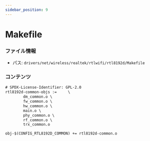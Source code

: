 ```yaml
---
sidebar_position: 9
---
```

# Makefile

### ファイル情報

- パス: `drivers/net/wireless/realtek/rtlwifi/rtl8192d/Makefile`

### コンテンツ

```txt
# SPDX-License-Identifier: GPL-2.0
rtl8192d-common-objs :=		\
		dm_common.o \
		fw_common.o \
		hw_common.o \
		main.o \
		phy_common.o \
		rf_common.o \
		trx_common.o

obj-$(CONFIG_RTL8192D_COMMON) += rtl8192d-common.o

```
